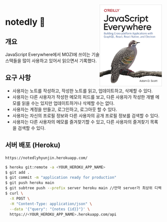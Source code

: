 <img src="cover.png" width="200" align="right" />

# notedly 📝

## 개요

JavaScript Everywhere에서 MOZI에 쓰이는 기술 스택들을 많이 사용하고 있어서 읽으면서 기록했다.

## 요구 사항

- 사용자는 노트를 작성하고, 작성한 노트를 읽고, 업데이트하고, 삭제할 수 있다.
- 사용자는 다른 사용자가 작성한 메모의 피드를 보고, 다른 사용자가 작성한 개별 메모를 읽을 수는 있지만 업데이트하거나 삭제할 수는 없다.
- 사용자는 계정을 만들고, 로그인하고, 로그아웃 할 수 있다.
- 사용자는 자신의 프로필 정보와 다른 사용자의 공개 프로필 정보를 검색할 수 있다.
- 사용자는 다른 사용자의 메모를 즐겨찾기할 수 있고, 다른 사용자의 즐겨찾기 목록을 검색할 수 있다.

## 서버 배포 (Heroku)

`https://notedlyhyunjin.herokuapp.com/`

```sh
$ heroku git:remote -a <YOUR_HEROKU_APP_NAME>
$ git add .
$ git commit -m "application ready for production"
$ git push heroku main
$ git subtree push --prefix server heroku main //만약 server가 최상위 디렉터리가 아니라면
$ curl \
  -X POST \
  -H "Content-Type: application/json" \
  --data '{"query": "{notes {id}}"}' \
  https://<YOUR_HEROKU_APP_NAME>.herokuapp.com/api
```
